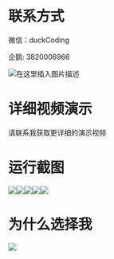 # 联系方式

微信：duckCoding

企鹅: 3820006966

![在这里插入图片描述](http://upload.cxycsx.vip/91ab4bcb4f2c4c6db86365bb6d6e9c62.jpeg)

# 详细视频演示

请联系我获取更详细的演示视频

# 运行截图

![](http://www.bysj52.com/uploadfile/ueditor/image/202306/%E6%AF%95%E8%AE%BEssm268%E6%B5%81%E6%B5%AA%E5%8A%A8%E7%89%A9%E9%A2%86%E5%85%BB%E7%B3%BB%E7%BB%9F%E7%BD%91%E7%AB%99%E6%AF%95%E4%B8%9A%E8%AE%BE%E8%AE%A1/2.png)![](http://www.bysj52.com/uploadfile/ueditor/image/202306/%E6%AF%95%E8%AE%BEssm268%E6%B5%81%E6%B5%AA%E5%8A%A8%E7%89%A9%E9%A2%86%E5%85%BB%E7%B3%BB%E7%BB%9F%E7%BD%91%E7%AB%99%E6%AF%95%E4%B8%9A%E8%AE%BE%E8%AE%A1/4.png)![](http://www.bysj52.com/uploadfile/ueditor/image/202306/%E6%AF%95%E8%AE%BEssm268%E6%B5%81%E6%B5%AA%E5%8A%A8%E7%89%A9%E9%A2%86%E5%85%BB%E7%B3%BB%E7%BB%9F%E7%BD%91%E7%AB%99%E6%AF%95%E4%B8%9A%E8%AE%BE%E8%AE%A1/1.png)![](http://www.bysj52.com/uploadfile/ueditor/image/202306/%E6%AF%95%E8%AE%BEssm268%E6%B5%81%E6%B5%AA%E5%8A%A8%E7%89%A9%E9%A2%86%E5%85%BB%E7%B3%BB%E7%BB%9F%E7%BD%91%E7%AB%99%E6%AF%95%E4%B8%9A%E8%AE%BE%E8%AE%A1/5.png)![](http://www.bysj52.com/uploadfile/ueditor/image/202306/%E6%AF%95%E8%AE%BEssm268%E6%B5%81%E6%B5%AA%E5%8A%A8%E7%89%A9%E9%A2%86%E5%85%BB%E7%B3%BB%E7%BB%9F%E7%BD%91%E7%AB%99%E6%AF%95%E4%B8%9A%E8%AE%BE%E8%AE%A1/3.png)

# 为什么选择我

![](http://upload.cxycsx.vip/%E7%A8%8B%E5%BA%8F%E8%AE%BE%E8%AE%A1.png)

